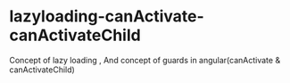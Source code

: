 # lazyloading-canActivate-canActivateChild
Concept of lazy loading , And concept of guards in angular(canActivate &amp; canActivateChild) 
